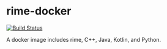 # rime-docker

[![Build Status](https://travis-ci.org/blue-jam/rime-docker.svg?branch=master)](https://travis-ci.org/blue-jam/rime-docker)

A docker image includes rime, C++, Java, Kotlin, and Python.

